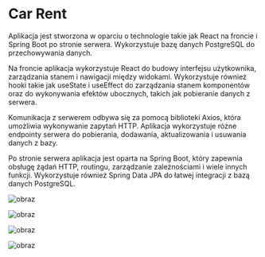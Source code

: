 # Car Rent
Aplikacja jest stworzona w oparciu o technologie takie jak React na froncie i Spring Boot po stronie serwera. Wykorzystuje bazę danych PostgreSQL do przechowywania danych.

Na froncie aplikacja wykorzystuje React do budowy interfejsu użytkownika, zarządzania stanem i nawigacji między widokami. Wykorzystuje również hooki takie jak useState i useEffect do zarządzania stanem komponentów oraz do wykonywania efektów ubocznych, takich jak pobieranie danych z serwera.

Komunikacja z serwerem odbywa się za pomocą biblioteki Axios, która umożliwia wykonywanie zapytań HTTP. Aplikacja wykorzystuje różne endpointy serwera do pobierania, dodawania, aktualizowania i usuwania danych z bazy.

Po stronie serwera aplikacja jest oparta na Spring Boot, który zapewnia obsługę żądań HTTP, routingu, zarządzanie zależnościami i wiele innych funkcji. Wykorzystuje również Spring Data JPA do łatwej integracji z bazą danych PostgreSQL.

![obraz](https://github.com/DrogerPL/CarRent/assets/117290041/cdc66cd2-9c15-4e63-bb5d-71806eebf5c2)

![obraz](https://github.com/DrogerPL/CarRent/assets/117290041/04d0d36b-91e6-4c70-b824-3c2a6f662e83)

![obraz](https://github.com/DrogerPL/CarRent/assets/117290041/f021cbfc-b252-4d2d-99e5-f20f75e1fb38)

![obraz](https://github.com/DrogerPL/CarRent/assets/117290041/b1265057-daca-4fa2-b02f-7392d7d281ff)

